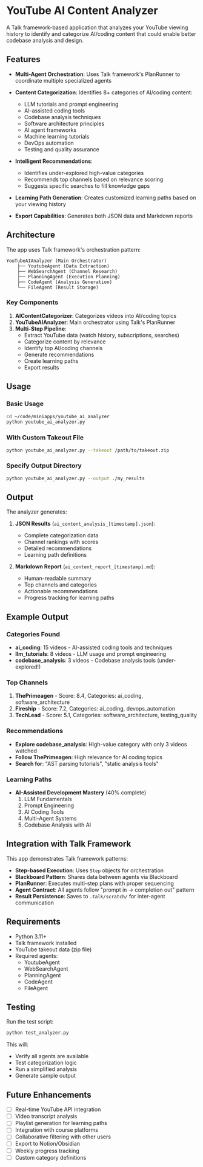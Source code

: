 # YouTube AI Content Analyzer

A Talk framework-based application that analyzes your YouTube viewing history to identify and categorize AI/coding content that could enable better codebase analysis and design.

## Features

- **Multi-Agent Orchestration**: Uses Talk framework's PlanRunner to coordinate multiple specialized agents
- **Content Categorization**: Identifies 8+ categories of AI/coding content:
  - LLM tutorials and prompt engineering
  - AI-assisted coding tools
  - Codebase analysis techniques
  - Software architecture principles
  - AI agent frameworks
  - Machine learning tutorials
  - DevOps automation
  - Testing and quality assurance

- **Intelligent Recommendations**: 
  - Identifies under-explored high-value categories
  - Recommends top channels based on relevance scoring
  - Suggests specific searches to fill knowledge gaps

- **Learning Path Generation**: Creates customized learning paths based on your viewing history
- **Export Capabilities**: Generates both JSON data and Markdown reports

## Architecture

The app uses Talk framework's orchestration pattern:

```
YouTubeAIAnalyzer (Main Orchestrator)
    ├── YoutubeAgent (Data Extraction)
    ├── WebSearchAgent (Channel Research)  
    ├── PlanningAgent (Execution Planning)
    ├── CodeAgent (Analysis Generation)
    └── FileAgent (Result Storage)
```

### Key Components

1. **AIContentCategorizer**: Categorizes videos into AI/coding topics
2. **YouTubeAIAnalyzer**: Main orchestrator using Talk's PlanRunner
3. **Multi-Step Pipeline**:
   - Extract YouTube data (watch history, subscriptions, searches)
   - Categorize content by relevance
   - Identify top AI/coding channels
   - Generate recommendations
   - Create learning paths
   - Export results

## Usage

### Basic Usage

```bash
cd ~/code/miniapps/youtube_ai_analyzer
python youtube_ai_analyzer.py
```

### With Custom Takeout File

```bash
python youtube_ai_analyzer.py --takeout /path/to/takeout.zip
```

### Specify Output Directory

```bash
python youtube_ai_analyzer.py --output ./my_results
```

## Output

The analyzer generates:

1. **JSON Results** (`ai_content_analysis_[timestamp].json`):
   - Complete categorization data
   - Channel rankings with scores
   - Detailed recommendations
   - Learning path definitions

2. **Markdown Report** (`ai_content_report_[timestamp].md`):
   - Human-readable summary
   - Top channels and categories
   - Actionable recommendations
   - Progress tracking for learning paths

## Example Output

### Categories Found
- **ai_coding**: 15 videos - AI-assisted coding tools and techniques
- **llm_tutorials**: 8 videos - LLM usage and prompt engineering
- **codebase_analysis**: 3 videos - Codebase analysis tools (under-explored!)

### Top Channels
1. **ThePrimeagen** - Score: 8.4, Categories: ai_coding, software_architecture
2. **Fireship** - Score: 7.2, Categories: ai_coding, devops_automation
3. **TechLead** - Score: 5.1, Categories: software_architecture, testing_quality

### Recommendations
- **Explore codebase_analysis**: High-value category with only 3 videos watched
- **Follow ThePrimeagen**: High relevance for AI coding topics
- **Search for**: "AST parsing tutorials", "static analysis tools"

### Learning Paths
- **AI-Assisted Development Mastery** (40% complete)
  1. LLM Fundamentals
  2. Prompt Engineering
  3. AI Coding Tools
  4. Multi-Agent Systems
  5. Codebase Analysis with AI

## Integration with Talk Framework

This app demonstrates Talk framework patterns:

- **Step-based Execution**: Uses `Step` objects for orchestration
- **Blackboard Pattern**: Shares data between agents via Blackboard
- **PlanRunner**: Executes multi-step plans with proper sequencing
- **Agent Contract**: All agents follow "prompt in → completion out" pattern
- **Result Persistence**: Saves to `.talk/scratch/` for inter-agent communication

## Requirements

- Python 3.11+
- Talk framework installed
- YouTube takeout data (zip file)
- Required agents:
  - YoutubeAgent
  - WebSearchAgent
  - PlanningAgent
  - CodeAgent
  - FileAgent

## Testing

Run the test script:

```bash
python test_analyzer.py
```

This will:
- Verify all agents are available
- Test categorization logic
- Run a simplified analysis
- Generate sample output

## Future Enhancements

- [ ] Real-time YouTube API integration
- [ ] Video transcript analysis
- [ ] Playlist generation for learning paths
- [ ] Integration with course platforms
- [ ] Collaborative filtering with other users
- [ ] Export to Notion/Obsidian
- [ ] Weekly progress tracking
- [ ] Custom category definitions
